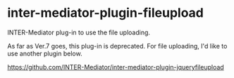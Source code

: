 # inter-mediator-plugin-fileupload
INTER-Mediator plug-in to use the file uploading.

As far as Ver.7 goes, this plug-in is deprecated.
For file uploading, I'd like to use another plugin below.

https://github.com/INTER-Mediator/inter-mediator-plugin-jqueryfileupload